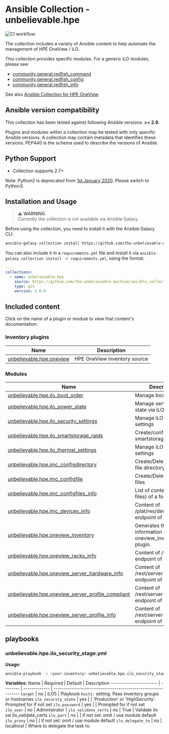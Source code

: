# Ansible Collection - unbelievable.hpe

![CI workflow](https://github.com/the-unbelievable-machine/ansible_collection_hpe/actions/workflows/ci.yml/badge.svg)

The collection includes a variety of Ansible content to help automate the management of HPE OneView / iLO.

This collection provides specific modules. For a generic iLO modules, please see:

- [community.general.redfish_command](https://docs.ansible.com/ansible/latest/collections/community/general/redfish_command_module.html)
- [community.general.redfish_config](https://docs.ansible.com/ansible/latest/collections/community/general/redfish_config_module.html#ansible-collections-community-general-redfish-config-module)
- [community.general.redfish_info](https://docs.ansible.com/ansible/latest/collections/community/general/redfish_info_module.html#ansible-collections-community-general-redfish-info-module)

See also [Ansible Collection for HPE OneView](https://github.com/HewlettPackard/oneview-ansible-collection).

<!-- markdownlint-disable -->
<!--start requires_ansible-->
## Ansible version compatibility

This collection has been tested against following Ansible versions: **>= 2.9**.

Plugins and modules within a collection may be tested with only specific Ansible versions.
A collection may contain metadata that identifies these versions.
PEP440 is the schema used to describe the versions of Ansible.
<!--end requires_ansible-->
<!-- markdownlint-enable -->
## Python Support

- Collection supports 2.7+

Note: Python2 is deprecated from [1st January 2020](https://www.python.org/doc/sunset-python-2/). Please switch to Python3.

## Installation and Usage

> **⚠️ WARNING**  
> Currently the collection is not available via Ansible Galaxy.

Before using the collection, you need to install it with the Ansible Galaxy CLI:

```bash
ansible-galaxy collection install https://github.com/the-unbelievable-machine/ansible_collection_hpe.git,v1.0.0
```

You can also include it in a `requirements.yml` file and install it via
`ansible-galaxy collection install -r requirements.yml`, using the format:

```yaml
---
collections:
  - name: unbelievable.hpe
    source: https://github.com/the-unbelievable-machine/ansible_collection_hpe.git
    type: git
    version: 1.0.0
```

## Included content

Click on the name of a plugin or module to view that content's documentation:

<!-- markdownlint-disable -->
<!--start requires_ansible-->
<!--end requires_ansible-->

<!--start collection content-->
### Inventory plugins
Name | Description
--- | ---
[unbelievable.hpe.oneview](https://github.com/the-unbelievable-machine/ansible_collection_hpe/blob/v3.3.0/docs/unbelievable.hpe.oneview_inventory.rst)|HPE OneView inventory source

### Modules
Name | Description
--- | ---
[unbelievable.hpe.ilo_boot_order](https://github.com/the-unbelievable-machine/ansible_collection_hpe/blob/v3.3.0/docs/unbelievable.hpe.ilo_boot_order_module.rst)|Manage boot order
[unbelievable.hpe.ilo_power_state](https://github.com/the-unbelievable-machine/ansible_collection_hpe/blob/v3.3.0/docs/unbelievable.hpe.ilo_power_state_module.rst)|Manage server power state via iLO
[unbelievable.hpe.ilo_security_settings](https://github.com/the-unbelievable-machine/ansible_collection_hpe/blob/v3.3.0/docs/unbelievable.hpe.ilo_security_settings_module.rst)|Manage iLO Security settings
[unbelievable.hpe.ilo_smartstorage_raids](https://github.com/the-unbelievable-machine/ansible_collection_hpe/blob/v3.3.0/docs/unbelievable.hpe.ilo_smartstorage_raids_module.rst)|Create/configure/delete smartstorage raids
[unbelievable.hpe.ilo_thermal_settings](https://github.com/the-unbelievable-machine/ansible_collection_hpe/blob/v3.3.0/docs/unbelievable.hpe.ilo_thermal_settings_module.rst)|Manage iLO Thermal settings
[unbelievable.hpe.imc_configdirectory](https://github.com/the-unbelievable-machine/ansible_collection_hpe/blob/v3.3.0/docs/unbelievable.hpe.imc_configdirectory_module.rst)|Create/Delete config file directory
[unbelievable.hpe.imc_configfile](https://github.com/the-unbelievable-machine/ansible_collection_hpe/blob/v3.3.0/docs/unbelievable.hpe.imc_configfile_module.rst)|Create/Delete config files
[unbelievable.hpe.imc_configfiles_info](https://github.com/the-unbelievable-machine/ansible_collection_hpe/blob/v3.3.0/docs/unbelievable.hpe.imc_configfiles_info_module.rst)|List of content (config files) of a folder.
[unbelievable.hpe.imc_devices_info](https://github.com/the-unbelievable-machine/ansible_collection_hpe/blob/v3.3.0/docs/unbelievable.hpe.imc_devices_info_module.rst)|Content of /plat/res/device endpoint of IMC
[unbelievable.hpe.oneview_inventory](https://github.com/the-unbelievable-machine/ansible_collection_hpe/blob/v3.3.0/docs/unbelievable.hpe.oneview_inventory_module.rst)|Generates the same information as the oneview_inventory plugin.
[unbelievable.hpe.oneview_racks_info](https://github.com/the-unbelievable-machine/ansible_collection_hpe/blob/v3.3.0/docs/unbelievable.hpe.oneview_racks_info_module.rst)|Content of /rest/racks endpoint of OneView
[unbelievable.hpe.oneview_server_hardware_info](https://github.com/the-unbelievable-machine/ansible_collection_hpe/blob/v3.3.0/docs/unbelievable.hpe.oneview_server_hardware_info_module.rst)|Content of /rest/server-hardware endpoint of OneView
[unbelievable.hpe.oneview_server_profile_compliant](https://github.com/the-unbelievable-machine/ansible_collection_hpe/blob/v3.3.0/docs/unbelievable.hpe.oneview_server_profile_compliant_module.rst)|Content of /rest/server-profiles endpoint of OneView
[unbelievable.hpe.oneview_server_profile_info](https://github.com/the-unbelievable-machine/ansible_collection_hpe/blob/v3.3.0/docs/unbelievable.hpe.oneview_server_profile_info_module.rst)|Content of /rest/server-profiles endpoint of OneView

<!--end collection content-->
<!-- markdownlint-enable -->

## playbooks

### unbelievable.hpe.ilo_security_stage.yml

**Usage:**

```bash
ansible-playbook -i <your-inventory> unbelievable.hpe.ilo_security_stage.yml
```

**Variables:**
Name                    | Required  | Default       | Description
----------------------- | --------  | ------------- | -------------------------------------------------------------
`target`                | no        | iLO5          | Playbook `hosts:` setting. Pass inventory groups or hostnames
`ilo_security_state`    | yes       |               | 'Production' or 'HighSecurity'. Prompted for if not set
`ilo_password`          | yes       |               | Prompted for if not set
`ilo_user`              | no        | Administrator |
`ilo_validate_certs`    | no        | True          | Validate ilo ssl ilo_validate_certs
`ilo_port`              | no        |               | if not set: omit / use module default
`ilo_proxy`             | no        |               | if not set: omit / use module default
`ilo_delegate_to`       | no        | localhost     | Where to delegate the task to.
